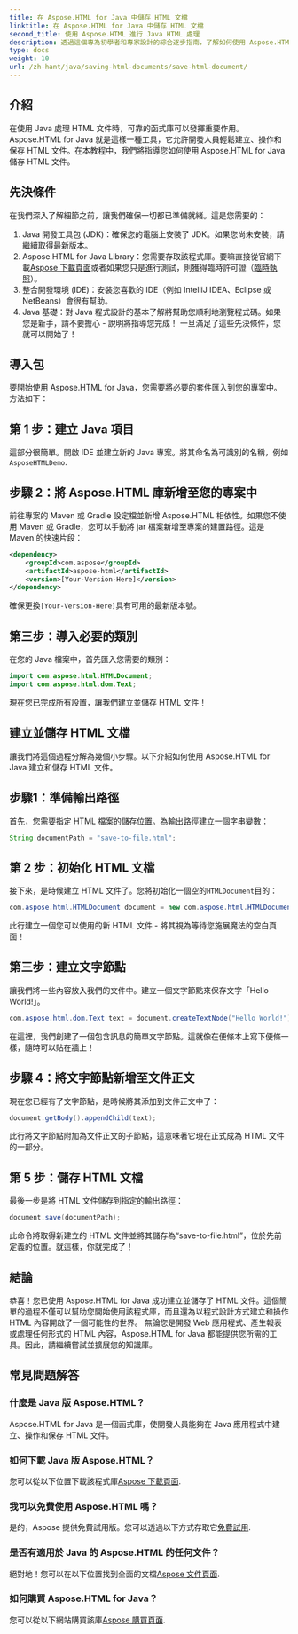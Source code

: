 ```yaml
---
title: 在 Aspose.HTML for Java 中儲存 HTML 文檔
linktitle: 在 Aspose.HTML for Java 中儲存 HTML 文檔
second_title: 使用 Aspose.HTML 進行 Java HTML 處理
description: 透過這個專為初學者和專家設計的綜合逐步指南，了解如何使用 Aspose.HTML for Java 儲存 HTML 文件。
type: docs
weight: 10
url: /zh-hant/java/saving-html-documents/save-html-document/
---
```

## 介紹
在使用 Java 處理 HTML 文件時，可靠的函式庫可以發揮重要作用。 Aspose.HTML for Java 就是這樣一種工具，它允許開發人員輕鬆建立、操作和保存 HTML 文件。在本教程中，我們將指導您如何使用 Aspose.HTML for Java 儲存 HTML 文件。 
## 先決條件
在我們深入了解細節之前，讓我們確保一切都已準備就緒。這是您需要的：
1. Java 開發工具包 (JDK)：確保您的電腦上安裝了 JDK。如果您尚未安裝，請繼續取得最新版本。
2.  Aspose.HTML for Java Library：您需要存取該程式庫。要嘛直接從官網下載[Aspose 下載頁面](https://releases.aspose.com/html/java/)或者如果您只是進行測試，則獲得臨時許可證（[臨時執照](https://purchase.aspose.com/temporary-license/)）。
3. 整合開發環境 (IDE)：安裝您喜歡的 IDE（例如 IntelliJ IDEA、Eclipse 或 NetBeans）會很有幫助。
4. Java 基礎：對 Java 程式設計的基本了解將幫助您順利地瀏覽程式碼。如果您是新手，請不要擔心 - 說明將指導您完成！
一旦滿足了這些先決條件，您就可以開始了！
## 導入包
要開始使用 Aspose.HTML for Java，您需要將必要的套件匯入到您的專案中。方法如下：
## 第 1 步：建立 Java 項目
這部分很簡單。開啟 IDE 並建立新的 Java 專案。將其命名為可識別的名稱，例如`AsposeHTMLDemo`.
## 步驟 2：將 Aspose.HTML 庫新增至您的專案中
前往專案的 Maven 或 Gradle 設定檔並新增 Aspose.HTML 相依性。如果您不使用 Maven 或 Gradle，您可以手動將 jar 檔案新增至專案的建置路徑。這是 Maven 的快速片段：
```xml
<dependency>
    <groupId>com.aspose</groupId>
    <artifactId>aspose-html</artifactId>
    <version>[Your-Version-Here]</version>
</dependency>
```
確保更換`[Your-Version-Here]`具有可用的最新版本號。
## 第三步：導入必要的類別
在您的 Java 檔案中，首先匯入您需要的類別：
```java
import com.aspose.html.HTMLDocument;
import com.aspose.html.dom.Text;
```
現在您已完成所有設置，讓我們建立並儲存 HTML 文件！
## 建立並儲存 HTML 文檔
讓我們將這個過程分解為幾個小步驟。以下介紹如何使用 Aspose.HTML for Java 建立和儲存 HTML 文件。
## 步驟1：準備輸出路徑
首先，您需要指定 HTML 檔案的儲存位置。為輸出路徑建立一個字串變數：
```java
String documentPath = "save-to-file.html";
```
## 第 2 步：初始化 HTML 文檔
接下來，是時候建立 HTML 文件了。您將初始化一個空的`HTMLDocument`目的：
```java
com.aspose.html.HTMLDocument document = new com.aspose.html.HTMLDocument();
```
此行建立一個您可以使用的新 HTML 文件 - 將其視為等待您施展魔法的空白頁面！
## 第三步：建立文字節點
讓我們將一些內容放入我們的文件中。建立一個文字節點來保存文字「Hello World!」。
```java
com.aspose.html.dom.Text text = document.createTextNode("Hello World!");
```
在這裡，我們創建了一個包含訊息的簡單文字節點。這就像在便條本上寫下便條一樣，隨時可以貼在牆上！
## 步驟 4：將文字節點新增至文件正文
現在您已經有了文字節點，是時候將其添加到文件正文中了：
```java
document.getBody().appendChild(text);
```
此行將文字節點附加為文件正文的子節點，這意味著它現在正式成為 HTML 文件的一部分。
## 第 5 步：儲存 HTML 文檔
最後一步是將 HTML 文件儲存到指定的輸出路徑：
```java
document.save(documentPath);
```
此命令將取得新建立的 HTML 文件並將其儲存為“save-to-file.html”，位於先前定義的位置。就這樣，你就完成了！
## 結論
恭喜！您已使用 Aspose.HTML for Java 成功建立並儲存了 HTML 文件。這個簡單的過程不僅可以幫助您開始使用該程式庫，而且還為以程式設計方式建立和操作 HTML 內容開啟了一個可能性的世界。
無論您是開發 Web 應用程式、產生報表或處理任何形式的 HTML 內容，Aspose.HTML for Java 都能提供您所需的工具。因此，請繼續嘗試並擴展您的知識庫。
## 常見問題解答
### 什麼是 Java 版 Aspose.HTML？  
Aspose.HTML for Java 是一個函式庫，使開發人員能夠在 Java 應用程式中建立、操作和保存 HTML 文件。
### 如何下載 Java 版 Aspose.HTML？  
您可以從以下位置下載該程式庫[Aspose 下載頁面](https://releases.aspose.com/html/java/).
### 我可以免費使用 Aspose.HTML 嗎？  
是的，Aspose 提供免費試用版。您可以透過以下方式存取它[免費試用](https://releases.aspose.com/).
### 是否有適用於 Java 的 Aspose.HTML 的任何文件？  
絕對地！您可以在以下位置找到全面的文檔[Aspose 文件頁面](https://reference.aspose.com/html/java/).
### 如何購買 Aspose.HTML for Java？  
您可以從以下網站購買該庫[Aspose 購買頁面](https://purchase.aspose.com/buy).